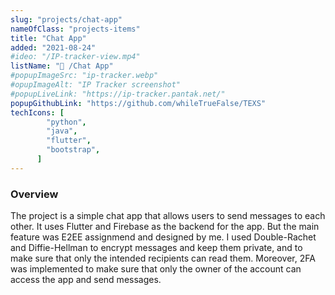 ```yaml
---
slug: "projects/chat-app"
nameOfClass: "projects-items"
title: "Chat App"
added: "2021-08-24"
#ideo: "/IP-tracker-view.mp4"
listName: "🎯 /Chat App"
#popupImageSrc: "ip-tracker.webp"
#opupImageAlt: "IP Tracker screenshot"
#popupLiveLink: "https://ip-tracker.pantak.net/"
popupGithubLink: "https://github.com/whileTrueFalse/TEXS"
techIcons: [
        "python",
        "java",
        "flutter",
        "bootstrap",
      ]
---
```


### Overview

The project is a simple chat app that allows users to send messages to each other. It uses Flutter and Firebase as the backend for the app. But the main feature was E2EE assignmend and designed by me. I used Double-Rachet and Diffie-Hellman to encrypt messages and keep them private, and to make sure that only the intended recipients can read them. Moreover, 2FA was implemented to make sure that only the owner of the account can access the app and send messages.